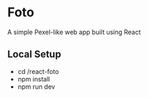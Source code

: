 # Foto

A simple Pexel-like web app built using React

## Local Setup
- cd /react-foto
- npm install
- npm run dev
